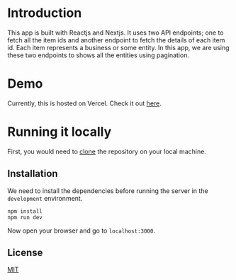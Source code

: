 # Introduction

This app is built with Reactjs and Nextjs. It uses two API endpoints; one to fetch all the item ids and another endpoint to fetch the details of each item id. Each item represents a business or some entity. In this app, we are using these two endpoints to shows all the entities using pagination. 

# Demo
Currently, this is hosted on Vercel. Check it out [here](https://bigcommerce-listings-page.vercel.app/).

# Running it locally


First, you would need to [clone](https://github.com/vishal-chhatwani/bigcommerce-listings-page.git) the repository on your local machine.


## Installation
We need to install the dependencies before running the server in the `development` environment.
```
npm install
npm run dev
```

Now open your browser and go to `localhost:3000`.


## License
[MIT](https://choosealicense.com/licenses/mit/)